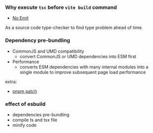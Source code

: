 ### Why execute `tsc` before `vite build` command

* [No Emit](https://www.typescriptlang.org/tsconfig/#noEmit)

As a source code type-checker to find type problem ahead of time.

### Dependency pre-bundling

* CommonJS and UMD compatibility
  * convert CommonJS or UMD dependencies into ESM first
* Performance
  * converts ESM dependencies with many internal modules into a single module to improve subsequent page load performance

extra:
* [pnpm patch](https://pnpm.io/cli/patch)

### effect of esbuild
* dependencies pre-bundling 
* compile ts and tsx file
* minify code

